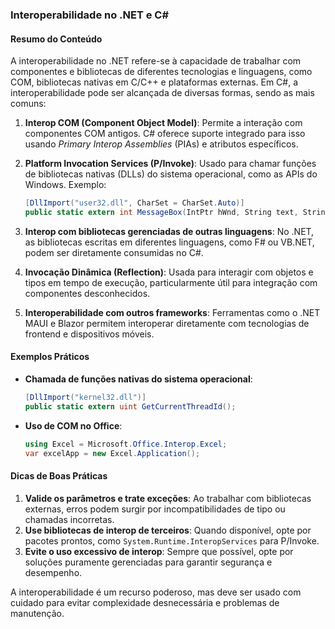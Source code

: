 ### Interoperabilidade no .NET e C#

#### Resumo do Conteúdo
A interoperabilidade no .NET refere-se à capacidade de trabalhar com componentes e bibliotecas de diferentes tecnologias e linguagens, como COM, bibliotecas nativas em C/C++ e plataformas externas. Em C#, a interoperabilidade pode ser alcançada de diversas formas, sendo as mais comuns:

1. **Interop COM (Component Object Model)**: Permite a interação com componentes COM antigos. C# oferece suporte integrado para isso usando *Primary Interop Assemblies* (PIAs) e atributos específicos.

2. **Platform Invocation Services (P/Invoke)**: Usado para chamar funções de bibliotecas nativas (DLLs) do sistema operacional, como as APIs do Windows. Exemplo:
   ```csharp
   [DllImport("user32.dll", CharSet = CharSet.Auto)]
   public static extern int MessageBox(IntPtr hWnd, String text, String caption, uint type);
   ```

3. **Interop com bibliotecas gerenciadas de outras linguagens**: No .NET, as bibliotecas escritas em diferentes linguagens, como F# ou VB.NET, podem ser diretamente consumidas no C#.

4. **Invocação Dinâmica (Reflection)**: Usada para interagir com objetos e tipos em tempo de execução, particularmente útil para integração com componentes desconhecidos.

5. **Interoperabilidade com outros frameworks**: Ferramentas como o .NET MAUI e Blazor permitem interoperar diretamente com tecnologias de frontend e dispositivos móveis.

#### Exemplos Práticos
- **Chamada de funções nativas do sistema operacional**:
   ```csharp
   [DllImport("kernel32.dll")]
   public static extern uint GetCurrentThreadId();
   ```

- **Uso de COM no Office**:
   ```csharp
   using Excel = Microsoft.Office.Interop.Excel;
   var excelApp = new Excel.Application();
   ```

#### Dicas de Boas Práticas
1. **Valide os parâmetros e trate exceções**: Ao trabalhar com bibliotecas externas, erros podem surgir por incompatibilidades de tipo ou chamadas incorretas.
2. **Use bibliotecas de interop de terceiros**: Quando disponível, opte por pacotes prontos, como `System.Runtime.InteropServices` para P/Invoke.
3. **Evite o uso excessivo de interop**: Sempre que possível, opte por soluções puramente gerenciadas para garantir segurança e desempenho.

A interoperabilidade é um recurso poderoso, mas deve ser usado com cuidado para evitar complexidade desnecessária e problemas de manutenção.